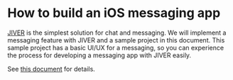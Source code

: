 # How to build an iOS messaging app

[JIVER](http://jiver.io/) is the simplest solution for chat and messaging. We will implement a messaging feature with JIVER and a sample project in this document. This sample project has a basic UI/UX for a messaging, so you can experience the process for developing a messaging app with JIVER easily. 

See [this document](https://jiver.gitbooks.io/how-to-build-an-ios-messaging-app/content/en/index.html) for details.
